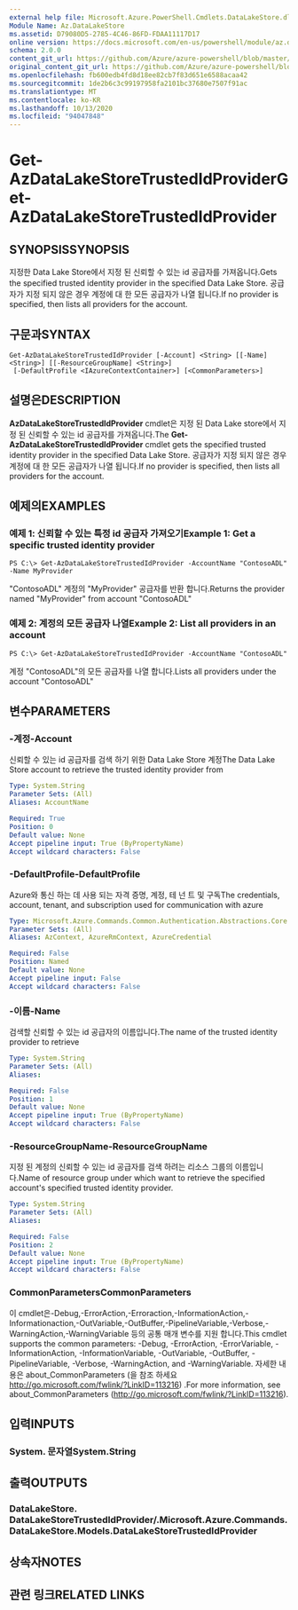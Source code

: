 ```yaml
---
external help file: Microsoft.Azure.PowerShell.Cmdlets.DataLakeStore.dll-Help.xml
Module Name: Az.DataLakeStore
ms.assetid: D79080D5-2785-4C46-86FD-FDAA11117D17
online version: https://docs.microsoft.com/en-us/powershell/module/az.datalakestore/get-azdatalakestoretrustedidprovider
schema: 2.0.0
content_git_url: https://github.com/Azure/azure-powershell/blob/master/src/DataLakeStore/DataLakeStore/help/Get-AzDataLakeStoreTrustedIdProvider.md
original_content_git_url: https://github.com/Azure/azure-powershell/blob/master/src/DataLakeStore/DataLakeStore/help/Get-AzDataLakeStoreTrustedIdProvider.md
ms.openlocfilehash: fb600edb4fd8d18ee82cb7f83d651e6588acaa42
ms.sourcegitcommit: 1de2b6c3c99197958fa2101bc37680e7507f91ac
ms.translationtype: MT
ms.contentlocale: ko-KR
ms.lasthandoff: 10/13/2020
ms.locfileid: "94047848"
---
```

# <span data-ttu-id="a9e18-101">Get-AzDataLakeStoreTrustedIdProvider</span><span class="sxs-lookup"><span data-stu-id="a9e18-101">Get-AzDataLakeStoreTrustedIdProvider</span></span>

## <span data-ttu-id="a9e18-102">SYNOPSIS</span><span class="sxs-lookup"><span data-stu-id="a9e18-102">SYNOPSIS</span></span>
<span data-ttu-id="a9e18-103">지정한 Data Lake Store에서 지정 된 신뢰할 수 있는 id 공급자를 가져옵니다.</span><span class="sxs-lookup"><span data-stu-id="a9e18-103">Gets the specified trusted identity provider in the specified Data Lake Store.</span></span>
<span data-ttu-id="a9e18-104">공급자가 지정 되지 않은 경우 계정에 대 한 모든 공급자가 나열 됩니다.</span><span class="sxs-lookup"><span data-stu-id="a9e18-104">If no provider is specified, then lists all providers for the account.</span></span>

## <span data-ttu-id="a9e18-105">구문과</span><span class="sxs-lookup"><span data-stu-id="a9e18-105">SYNTAX</span></span>

```
Get-AzDataLakeStoreTrustedIdProvider [-Account] <String> [[-Name] <String>] [[-ResourceGroupName] <String>]
 [-DefaultProfile <IAzureContextContainer>] [<CommonParameters>]
```

## <span data-ttu-id="a9e18-106">설명은</span><span class="sxs-lookup"><span data-stu-id="a9e18-106">DESCRIPTION</span></span>
<span data-ttu-id="a9e18-107">**AzDataLakeStoreTrustedIdProvider** cmdlet은 지정 된 Data Lake store에서 지정 된 신뢰할 수 있는 id 공급자를 가져옵니다.</span><span class="sxs-lookup"><span data-stu-id="a9e18-107">The **Get-AzDataLakeStoreTrustedIdProvider** cmdlet gets the specified trusted identity provider in the specified Data Lake Store.</span></span>
<span data-ttu-id="a9e18-108">공급자가 지정 되지 않은 경우 계정에 대 한 모든 공급자가 나열 됩니다.</span><span class="sxs-lookup"><span data-stu-id="a9e18-108">If no provider is specified, then lists all providers for the account.</span></span>

## <span data-ttu-id="a9e18-109">예제의</span><span class="sxs-lookup"><span data-stu-id="a9e18-109">EXAMPLES</span></span>

### <span data-ttu-id="a9e18-110">예제 1: 신뢰할 수 있는 특정 id 공급자 가져오기</span><span class="sxs-lookup"><span data-stu-id="a9e18-110">Example 1: Get a specific trusted identity provider</span></span>
```
PS C:\> Get-AzDataLakeStoreTrustedIdProvider -AccountName "ContosoADL" -Name MyProvider
```

<span data-ttu-id="a9e18-111">"ContosoADL" 계정의 "MyProvider" 공급자를 반환 합니다.</span><span class="sxs-lookup"><span data-stu-id="a9e18-111">Returns the provider named "MyProvider" from account "ContosoADL"</span></span>

### <span data-ttu-id="a9e18-112">예제 2: 계정의 모든 공급자 나열</span><span class="sxs-lookup"><span data-stu-id="a9e18-112">Example 2: List all providers in an account</span></span>
```
PS C:\> Get-AzDataLakeStoreTrustedIdProvider -AccountName "ContosoADL"
```

<span data-ttu-id="a9e18-113">계정 "ContosoADL"의 모든 공급자를 나열 합니다.</span><span class="sxs-lookup"><span data-stu-id="a9e18-113">Lists all providers under the account "ContosoADL"</span></span>

## <span data-ttu-id="a9e18-114">변수</span><span class="sxs-lookup"><span data-stu-id="a9e18-114">PARAMETERS</span></span>

### <span data-ttu-id="a9e18-115">-계정</span><span class="sxs-lookup"><span data-stu-id="a9e18-115">-Account</span></span>
<span data-ttu-id="a9e18-116">신뢰할 수 있는 id 공급자를 검색 하기 위한 Data Lake Store 계정</span><span class="sxs-lookup"><span data-stu-id="a9e18-116">The Data Lake Store account to retrieve the trusted identity provider from</span></span>

```yaml
Type: System.String
Parameter Sets: (All)
Aliases: AccountName

Required: True
Position: 0
Default value: None
Accept pipeline input: True (ByPropertyName)
Accept wildcard characters: False
```

### <span data-ttu-id="a9e18-117">-DefaultProfile</span><span class="sxs-lookup"><span data-stu-id="a9e18-117">-DefaultProfile</span></span>
<span data-ttu-id="a9e18-118">Azure와 통신 하는 데 사용 되는 자격 증명, 계정, 테 넌 트 및 구독</span><span class="sxs-lookup"><span data-stu-id="a9e18-118">The credentials, account, tenant, and subscription used for communication with azure</span></span>

```yaml
Type: Microsoft.Azure.Commands.Common.Authentication.Abstractions.Core.IAzureContextContainer
Parameter Sets: (All)
Aliases: AzContext, AzureRmContext, AzureCredential

Required: False
Position: Named
Default value: None
Accept pipeline input: False
Accept wildcard characters: False
```

### <span data-ttu-id="a9e18-119">-이름</span><span class="sxs-lookup"><span data-stu-id="a9e18-119">-Name</span></span>
<span data-ttu-id="a9e18-120">검색할 신뢰할 수 있는 id 공급자의 이름입니다.</span><span class="sxs-lookup"><span data-stu-id="a9e18-120">The name of the trusted identity provider to retrieve</span></span>

```yaml
Type: System.String
Parameter Sets: (All)
Aliases:

Required: False
Position: 1
Default value: None
Accept pipeline input: True (ByPropertyName)
Accept wildcard characters: False
```

### <span data-ttu-id="a9e18-121">-ResourceGroupName</span><span class="sxs-lookup"><span data-stu-id="a9e18-121">-ResourceGroupName</span></span>
<span data-ttu-id="a9e18-122">지정 된 계정의 신뢰할 수 있는 id 공급자를 검색 하려는 리소스 그룹의 이름입니다.</span><span class="sxs-lookup"><span data-stu-id="a9e18-122">Name of resource group under which want to retrieve the specified account's specified trusted identity provider.</span></span>

```yaml
Type: System.String
Parameter Sets: (All)
Aliases:

Required: False
Position: 2
Default value: None
Accept pipeline input: True (ByPropertyName)
Accept wildcard characters: False
```

### <span data-ttu-id="a9e18-123">CommonParameters</span><span class="sxs-lookup"><span data-stu-id="a9e18-123">CommonParameters</span></span>
<span data-ttu-id="a9e18-124">이 cmdlet은-Debug,-ErrorAction,-Erroraction,-InformationAction,-Informationaction,-OutVariable,-OutBuffer,-PipelineVariable,-Verbose,-WarningAction,-WarningVariable 등의 공통 매개 변수를 지원 합니다.</span><span class="sxs-lookup"><span data-stu-id="a9e18-124">This cmdlet supports the common parameters: -Debug, -ErrorAction, -ErrorVariable, -InformationAction, -InformationVariable, -OutVariable, -OutBuffer, -PipelineVariable, -Verbose, -WarningAction, and -WarningVariable.</span></span> <span data-ttu-id="a9e18-125">자세한 내용은 about_CommonParameters (을 참조 하세요 http://go.microsoft.com/fwlink/?LinkID=113216) .</span><span class="sxs-lookup"><span data-stu-id="a9e18-125">For more information, see about_CommonParameters (http://go.microsoft.com/fwlink/?LinkID=113216).</span></span>

## <span data-ttu-id="a9e18-126">입력</span><span class="sxs-lookup"><span data-stu-id="a9e18-126">INPUTS</span></span>

### <span data-ttu-id="a9e18-127">System. 문자열</span><span class="sxs-lookup"><span data-stu-id="a9e18-127">System.String</span></span>

## <span data-ttu-id="a9e18-128">출력</span><span class="sxs-lookup"><span data-stu-id="a9e18-128">OUTPUTS</span></span>

### <span data-ttu-id="a9e18-129">DataLakeStore. DataLakeStoreTrustedIdProvider/.</span><span class="sxs-lookup"><span data-stu-id="a9e18-129">Microsoft.Azure.Commands.DataLakeStore.Models.DataLakeStoreTrustedIdProvider</span></span>

## <span data-ttu-id="a9e18-130">상속자</span><span class="sxs-lookup"><span data-stu-id="a9e18-130">NOTES</span></span>

## <span data-ttu-id="a9e18-131">관련 링크</span><span class="sxs-lookup"><span data-stu-id="a9e18-131">RELATED LINKS</span></span>
